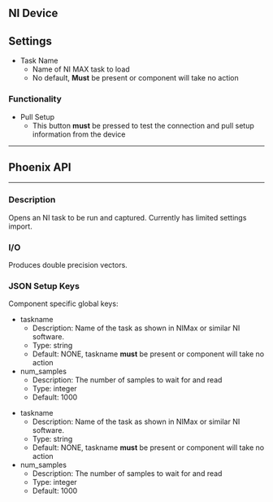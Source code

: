 ## NI Device
## Settings

* Task Name
  * Name of NI MAX task to load
  * No default, **Must** be present or component will take no action

### Functionality

* Pull Setup
  * This button **must** be pressed to test the connection and pull setup information from the device
___
## Phoenix API
___

### Description

Opens an NI task to be run and captured. Currently has limited settings import.

### I/O

Produces double precision vectors.

### JSON Setup Keys

Component specific global keys:
- taskname
  - Description: Name of the task as shown in NIMax or similar NI software.
  - Type: string
  - Default: NONE, taskname **must** be present or component will take no action
- num_samples
  - Description: The number of samples to wait for and read
  - Type: integer
  - Default: 1000

* taskname
  * Description: Name of the task as shown in NIMax or similar NI software.
  * Type: string
  * Default: NONE, taskname **must** be present or component will take no action
* num\_samples
  * Description: The number of samples to wait for and read
  * Type: integer
  * Default: 1000
